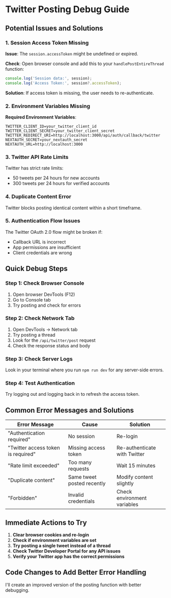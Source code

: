 # Twitter Posting Debug Guide

## Potential Issues and Solutions

### 1. **Session Access Token Missing**

**Issue**: The `session.accessToken` might be undefined or expired.

**Check**: Open browser console and add this to your `handlePostEntireThread` function:
```javascript
console.log('Session data:', session);
console.log('Access Token:', session?.accessToken);
```

**Solution**: If access token is missing, the user needs to re-authenticate.

### 2. **Environment Variables Missing**

**Required Environment Variables**:
```
TWITTER_CLIENT_ID=your_twitter_client_id
TWITTER_CLIENT_SECRET=your_twitter_client_secret
TWITTER_REDIRECT_URI=http://localhost:3000/api/auth/callback/twitter
NEXTAUTH_SECRET=your_nextauth_secret
NEXTAUTH_URL=http://localhost:3000
```

### 3. **Twitter API Rate Limits**

Twitter has strict rate limits:
- 50 tweets per 24 hours for new accounts
- 300 tweets per 24 hours for verified accounts

### 4. **Duplicate Content Error**

Twitter blocks posting identical content within a short timeframe.

### 5. **Authentication Flow Issues**

The Twitter OAuth 2.0 flow might be broken if:
- Callback URL is incorrect
- App permissions are insufficient
- Client credentials are wrong

## Quick Debug Steps

### Step 1: Check Browser Console
1. Open browser DevTools (F12)
2. Go to Console tab
3. Try posting and check for errors

### Step 2: Check Network Tab
1. Open DevTools → Network tab
2. Try posting a thread
3. Look for the `/api/twitter/post` request
4. Check the response status and body

### Step 3: Check Server Logs
Look in your terminal where you run `npm run dev` for any server-side errors.

### Step 4: Test Authentication
Try logging out and logging back in to refresh the access token.

## Common Error Messages and Solutions

| Error Message | Cause | Solution |
|---------------|-------|----------|
| "Authentication required" | No session | Re-login |
| "Twitter access token is required" | Missing access token | Re-authenticate with Twitter |
| "Rate limit exceeded" | Too many requests | Wait 15 minutes |
| "Duplicate content" | Same tweet posted recently | Modify content slightly |
| "Forbidden" | Invalid credentials | Check environment variables |

## Immediate Actions to Try

1. **Clear browser cookies and re-login**
2. **Check if environment variables are set**
3. **Try posting a single tweet instead of a thread**
4. **Check Twitter Developer Portal for any API issues**
5. **Verify your Twitter app has the correct permissions**

## Code Changes to Add Better Error Handling

I'll create an improved version of the posting function with better debugging.
